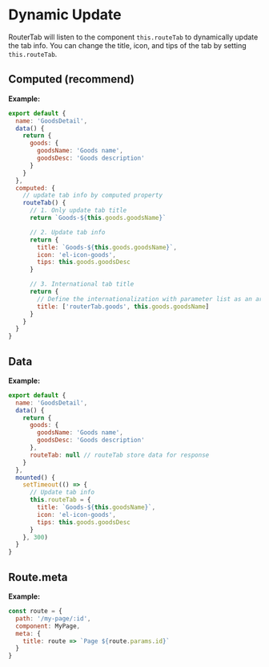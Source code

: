 # Dynamic Update

RouterTab will listen to the component `this.routeTab` to dynamically update the tab info. You can change the title, icon, and tips of the tab by setting `this.routeTab`.

<doc-links demo="/default/tab-dynamic" />

## Computed (recommend)

**Example:**

```javascript  {13,14,17,24}
export default {
  name: 'GoodsDetail',
  data() {
    return {
      goods: {
        goodsName: 'Goods name',
        goodsDesc: 'Goods description'
      }
    }
  },
  computed: {
    // update tab info by computed property
    routeTab() {
      // 1. Only update tab title
      return `Goods-${this.goods.goodsName}`

      // 2. Update tab info
      return {
        title: `Goods-${this.goods.goodsName}`,
        icon: 'el-icon-goods',
        tips: this.goods.goodsDesc
      }

      // 3. International tab title
      return {
        // Define the internationalization with parameter list as an array, the format: ['i18nKey', ...params]
        title: ['routerTab.goods', this.goods.goodsName]
      }
    }
  }
}
```

## Data

**Example:**

```javascript {9,15}
export default {
  name: 'GoodsDetail',
  data() {
    return {
      goods: {
        goodsName: 'Goods name',
        goodsDesc: 'Goods description'
      },
      routeTab: null // routeTab store data for response
    }
  },
  mounted() {
    setTimeout(() => {
      // Update tab info
      this.routeTab = {
        title: `Goods-${this.goodsName}`,
        icon: 'el-icon-goods',
        tips: this.goods.goodsDesc
      }
    }, 300)
  }
}
```

## Route.meta

**Example:**

```javascript {5}
const route = {
  path: '/my-page/:id',
  component: MyPage,
  meta: {
    title: route => `Page ${route.params.id}`
  }
}
```
